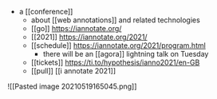 - a [[conference]]
	- about [[web annotations]] and related technologies
	- [[go]] https://iannotate.org/
	- [[2021]] https://iannotate.org/2021/
	- [[schedule]] https://iannotate.org/2021/program.html
		- there will be an [[agora]] lightning talk on Tuesday
	- [[tickets]] https://ti.to/hypothesis/ianno2021/en-GB
	- [[pull]] [[i annotate 2021]]

![[Pasted image 20210519165045.png]]